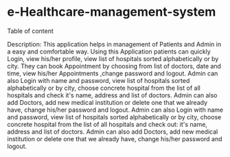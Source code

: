 # e-Healthcare-management-system
Table of content

Description:
This application helps in management of Patients and Admin in a easy and comfortable way.
Using this Application patients can quickly Login, view his/her profile, view list of hospitals sorted alphabetically or by city.
They can book Appointment by choosing from list of doctors, date and time, view his/her Appointments ,change password and logout.
Admin can also Login with name and password, view list of hospitals sorted alphabetically or by city, choose concrete hospital from the list of all hospitals and check  it's name, address and list of doctors. Admin can also add Doctors, add new medical institution or delete one that we already have, change his/her password and logout.
Admin can also Login with name and password, view list of hospitals sorted alphabetically or by city, choose concrete hospital from the list of all hospitals and check out: it's name, address and list of doctors. Admin can also add Doctors, add new medical institution or delete one that we already have, change his/her password and logout.
